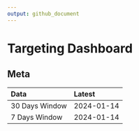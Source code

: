 ```yaml
---
output: github_document
---
```


# Targeting Dashboard



## Meta


|Data           |Latest     |
|:--------------|:----------|
|30 Days Window |2024-01-14 |
|7 Days Window  |2024-01-14 |

